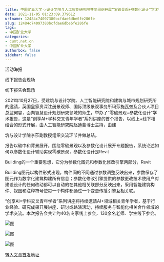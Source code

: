 ```yaml
---
title: 中国矿业大学->设计学院与人工智能研究院共同组织开展“零碳景观+参数化设计”学术报告 | cumt.net.cn
date: 2021-11-05 01:23:09.379612
urlname: 12484c74097380bcfdae6dbe6fe286fe
slug: 12484c74097380bcfdae6dbe6fe286fe
tags: 
- 中国矿业大学
categories:
- cumt.net.cn
- 中国矿业大学
authorbox: false
sidebar: false
---
```

活动海报

线下报告会现场

线下报告会现场

2021年10月27日，受建筑与设计学院、人工智能研究院和建筑与城市规划研究所的邀请，英国皇家资深注册景观师、国际顶级景观事务所玛莎施瓦兹及合伙人项目总监何睿，面向智慧设计规划研究领域的师生，举办了“零碳景观+参数化设计”学术报告，这是“创享AI+学科交叉青年学者”系列讲座的首个报告，以线上+线下相结合的形式开展，由人工智能研究院赵迪斐博士主持，由建
<!--more-->
筑与设计学院李莎副教授组织交流环节并做总结。

报告以碳中和背景展开，围绕零碳景观以及参数化设计展开专题报告，系统论述如何以参数化设计辅助实现零碳景观，参数化设计是Revit

Building的一个重要思想，它分为参数化图元和参数化修改引擎两部分，Revit

Building图元以构件形式出现，构件间的不同通过参数调整反映出来，参数保存了图元作为数字化建筑构建所有信息；参数化修改引擎提供的参数更改技术使用户对建设设计的任何改动都可以自动的在其他相关联部分反映出来，采用智能建筑构件、视图和注释符号使每一个构件都通过一个变更传播引擎互相关联。

“创享AI+学科交叉青年学者”系列讲座将持续邀请AI+领域相关青年学者，基于行业经验、研究成果开展讲座、研讨或路演活动，持续服务与智能化相关合作领域的学术交流。本次报告会共计约40名专家线上参会，130余名老师、学生线下参会。

![图](http://xwzx.cumt.edu.cn/_upload/article/images/e8/1f/a62f1ced4abea00cfafe32eb0dc1/909d1c9f-f49b-48f6-a8fd-07cf481ba609.jpg)

![图](http://xwzx.cumt.edu.cn/_upload/article/images/e8/1f/a62f1ced4abea00cfafe32eb0dc1/a676a422-a164-45b7-8720-4fdae4b1ed01.jpg)

![图](http://xwzx.cumt.edu.cn/_upload/article/images/e8/1f/a62f1ced4abea00cfafe32eb0dc1/f0031952-6f22-47c3-9dcb-9b2cd83fc301.jpg)

[转入文章首发地址](http://xwzx.cumt.edu.cn/51/48/c523a610632/page.htm)